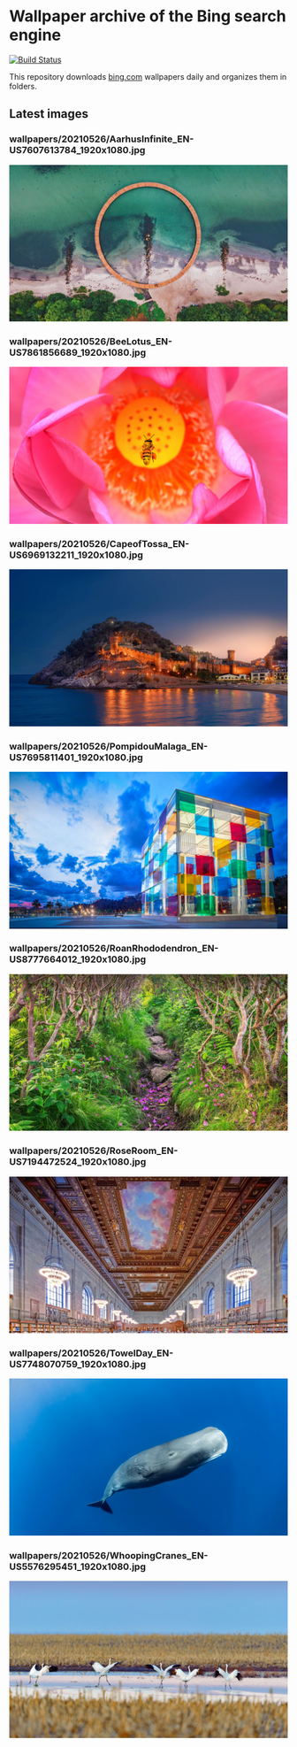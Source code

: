 # Wallpaper archive of the Bing search engine

[![Build Status](https://travis-ci.org/kijart/bing-daily-images-dl.svg?branch=wallpapers)](https://travis-ci.org/kijart/bing-daily-images-dl)

This repository downloads [bing.com](https://www.bing.com) wallpapers daily and organizes them in folders.

## Latest images

<!-- Wallpapers -->

### wallpapers/20210526/AarhusInfinite_EN-US7607613784_1920x1080.jpg

![wallpapers/20210526/AarhusInfinite_EN-US7607613784_1920x1080.jpg](wallpapers/20210526/AarhusInfinite_EN-US7607613784_1920x1080.jpg)

### wallpapers/20210526/BeeLotus_EN-US7861856689_1920x1080.jpg

![wallpapers/20210526/BeeLotus_EN-US7861856689_1920x1080.jpg](wallpapers/20210526/BeeLotus_EN-US7861856689_1920x1080.jpg)

### wallpapers/20210526/CapeofTossa_EN-US6969132211_1920x1080.jpg

![wallpapers/20210526/CapeofTossa_EN-US6969132211_1920x1080.jpg](wallpapers/20210526/CapeofTossa_EN-US6969132211_1920x1080.jpg)

### wallpapers/20210526/PompidouMalaga_EN-US7695811401_1920x1080.jpg

![wallpapers/20210526/PompidouMalaga_EN-US7695811401_1920x1080.jpg](wallpapers/20210526/PompidouMalaga_EN-US7695811401_1920x1080.jpg)

### wallpapers/20210526/RoanRhododendron_EN-US8777664012_1920x1080.jpg

![wallpapers/20210526/RoanRhododendron_EN-US8777664012_1920x1080.jpg](wallpapers/20210526/RoanRhododendron_EN-US8777664012_1920x1080.jpg)

### wallpapers/20210526/RoseRoom_EN-US7194472524_1920x1080.jpg

![wallpapers/20210526/RoseRoom_EN-US7194472524_1920x1080.jpg](wallpapers/20210526/RoseRoom_EN-US7194472524_1920x1080.jpg)

### wallpapers/20210526/TowelDay_EN-US7748070759_1920x1080.jpg

![wallpapers/20210526/TowelDay_EN-US7748070759_1920x1080.jpg](wallpapers/20210526/TowelDay_EN-US7748070759_1920x1080.jpg)

### wallpapers/20210526/WhoopingCranes_EN-US5576295451_1920x1080.jpg

![wallpapers/20210526/WhoopingCranes_EN-US5576295451_1920x1080.jpg](wallpapers/20210526/WhoopingCranes_EN-US5576295451_1920x1080.jpg)

